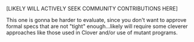 [LIKELY WILL ACTIVELY SEEK COMMUNITY CONTRIBUTIONS HERE]

This one is gonna be harder to evaluate, since you don't want to approve formal specs that are not "tight" enough...likely will require some cleverer approaches like those used in Clover and/or use of mutant programs.